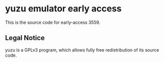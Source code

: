 yuzu emulator early access
=============

This is the source code for early-access 3559.

## Legal Notice

yuzu is a GPLv3 program, which allows fully free redistribution of its source code.